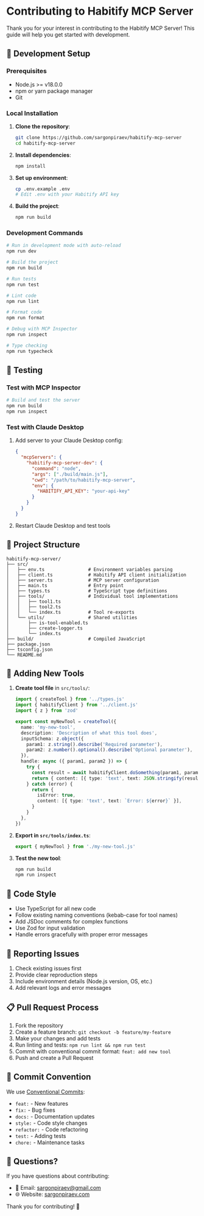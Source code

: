 # Contributing to Habitify MCP Server

Thank you for your interest in contributing to the Habitify MCP Server! This guide will help you get started with development.

## 🔧 Development Setup

### Prerequisites

- Node.js >= v18.0.0
- npm or yarn package manager
- Git

### Local Installation

1. **Clone the repository**:

   ```bash
   git clone https://github.com/sargonpiraev/habitify-mcp-server
   cd habitify-mcp-server
   ```

2. **Install dependencies**:

   ```bash
   npm install
   ```

3. **Set up environment**:

   ```bash
   cp .env.example .env
   # Edit .env with your Habitify API key
   ```

4. **Build the project**:
   ```bash
   npm run build
   ```

### Development Commands

```bash
# Run in development mode with auto-reload
npm run dev

# Build the project
npm run build

# Run tests
npm run test

# Lint code
npm run lint

# Format code
npm run format

# Debug with MCP Inspector
npm run inspect

# Type checking
npm run typecheck
```

## 🧪 Testing

### Test with MCP Inspector

```bash
# Build and test the server
npm run build
npm run inspect
```

### Test with Claude Desktop

1. Add server to your Claude Desktop config:

   ```json
   {
     "mcpServers": {
       "habitify-mcp-server-dev": {
         "command": "node",
         "args": ["./build/main.js"],
         "cwd": "/path/to/habitify-mcp-server",
         "env": {
           "HABITIFY_API_KEY": "your-api-key"
         }
       }
     }
   }
   ```

2. Restart Claude Desktop and test tools

## 📁 Project Structure

```
habitify-mcp-server/
├── src/
│   ├── env.ts                # Environment variables parsing
│   ├── client.ts             # Habitify API client initialization
│   ├── server.ts             # MCP server configuration
│   ├── main.ts               # Entry point
│   ├── types.ts              # TypeScript type definitions
│   ├── tools/                # Individual tool implementations
│   │   ├── tool1.ts
│   │   ├── tool2.ts
│   │   └── index.ts          # Tool re-exports
│   └── utils/                # Shared utilities
│       ├── is-tool-enabled.ts
│       ├── create-logger.ts
│       └── index.ts
├── build/                    # Compiled JavaScript
├── package.json
├── tsconfig.json
└── README.md
```

## 🔨 Adding New Tools

1. **Create tool file** in `src/tools/`:

   ```typescript
   import { createTool } from '../types.js'
   import { habitifyClient } from '../client.js'
   import { z } from 'zod'

   export const myNewTool = createTool({
     name: 'my-new-tool',
     description: 'Description of what this tool does',
     inputSchema: z.object({
       param1: z.string().describe('Required parameter'),
       param2: z.number().optional().describe('Optional parameter'),
     }),
     handle: async ({ param1, param2 }) => {
       try {
         const result = await habitifyClient.doSomething(param1, param2)
         return { content: [{ type: 'text', text: JSON.stringify(result) }] }
       } catch (error) {
         return {
           isError: true,
           content: [{ type: 'text', text: `Error: ${error}` }],
         }
       }
     },
   })
   ```

2. **Export in `src/tools/index.ts`**:

   ```typescript
   export { myNewTool } from './my-new-tool.js'
   ```

3. **Test the new tool**:
   ```bash
   npm run build
   npm run inspect
   ```

## 📝 Code Style

- Use TypeScript for all new code
- Follow existing naming conventions (kebab-case for tool names)
- Add JSDoc comments for complex functions
- Use Zod for input validation
- Handle errors gracefully with proper error messages

## 🐛 Reporting Issues

1. Check existing issues first
2. Provide clear reproduction steps
3. Include environment details (Node.js version, OS, etc.)
4. Add relevant logs and error messages

## 📋 Pull Request Process

1. Fork the repository
2. Create a feature branch: `git checkout -b feature/my-feature`
3. Make your changes and add tests
4. Run linting and tests: `npm run lint && npm run test`
5. Commit with conventional commit format: `feat: add new tool`
6. Push and create a Pull Request

## 📖 Commit Convention

We use [Conventional Commits](https://conventionalcommits.org/):

- `feat:` - New features
- `fix:` - Bug fixes
- `docs:` - Documentation updates
- `style:` - Code style changes
- `refactor:` - Code refactoring
- `test:` - Adding tests
- `chore:` - Maintenance tasks

## 📧 Questions?

If you have questions about contributing:

- 📧 Email: [sargonpiraev@gmail.com](mailto:sargonpiraev@gmail.com)
- 🌐 Website: [sargonpiraev.com](https://sargonpiraev.com)

Thank you for contributing! 🙏
